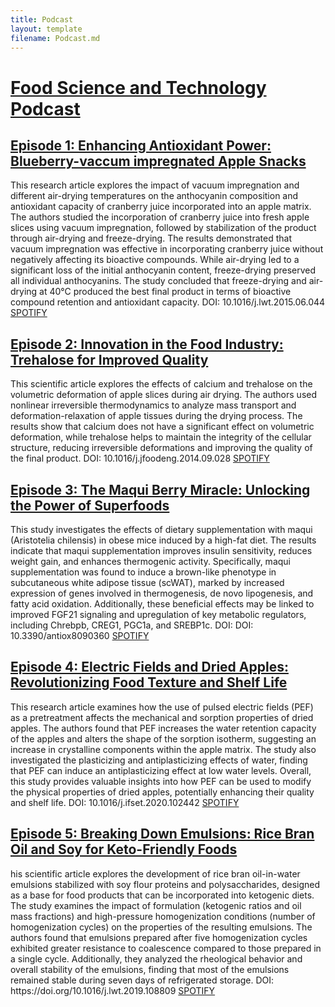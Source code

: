 ```yaml
---
title: Podcast
layout: template
filename: Podcast.md
--- 
```


<h1><a href="https://podcasters.spotify.com/pod/show/juancastagnini" target="_blank">Food Science and Technology Podcast</a></h1>

<h2><a href="https://podcasters.spotify.com/pod/show/juancastagnini/episodes/Enhancing-Antioxidant-Power-Blueberry-vaccum-impregnated-Apple-Snacks-e2p7ubg" target="_blank">Episode 1: Enhancing Antioxidant Power: Blueberry-vaccum impregnated Apple Snacks</a></h2>
This research article explores the impact of vacuum impregnation and different air-drying temperatures on the anthocyanin composition and antioxidant capacity of cranberry juice incorporated into an apple matrix. The authors studied the incorporation of cranberry juice into fresh apple slices using vacuum impregnation, followed by stabilization of the product through air-drying and freeze-drying. The results demonstrated that vacuum impregnation was effective in incorporating cranberry juice without negatively affecting its bioactive compounds. While air-drying led to a significant loss of the initial anthocyanin content, freeze-drying preserved all individual anthocyanins. The study concluded that freeze-drying and air-drying at 40°C produced the best final product in terms of bioactive compound retention and antioxidant capacity. DOI: 10.1016/j.lwt.2015.06.044
<a href="https://podcasters.spotify.com/pod/show/juancastagnini/episodes/Enhancing-Antioxidant-Power-Blueberry-vaccum-impregnated-Apple-Snacks-e2p7ubg" target="_blank">SPOTIFY</a>

<h2><a href="https://podcasters.spotify.com/pod/show/juancastagnini/episodes/Innovation-in-the-Food-Industry-Trehalose-for-Improved-Quality-e2phge6" target="_blank">Episode 2: Innovation in the Food Industry: Trehalose for Improved Quality</a></h2>
This scientific article explores the effects of calcium and trehalose on the volumetric deformation of apple slices during air drying. The authors used nonlinear irreversible thermodynamics to analyze mass transport and deformation-relaxation of apple tissues during the drying process. The results show that calcium does not have a significant effect on volumetric deformation, while trehalose helps to maintain the integrity of the cellular structure, reducing irreversible deformations and improving the quality of the final product. DOI: 10.1016/j.jfoodeng.2014.09.028
<a href="https://podcasters.spotify.com/pod/show/juancastagnini/episodes/Innovation-in-the-Food-Industry-Trehalose-for-Improved-Quality-e2phge6" target="_blank">SPOTIFY</a>

<h2><a href="https://podcasters.spotify.com/pod/show/juancastagnini/episodes/The-Maqui-Berry-Miracle-Unlocking-the-Power-of-Superfoods-e2phj9v" target="_blank">Episode 3: The Maqui Berry Miracle: Unlocking the Power of Superfoods</a></h2>
This study investigates the effects of dietary supplementation with maqui (Aristotelia chilensis) in obese mice induced by a high-fat diet. The results indicate that maqui supplementation improves insulin sensitivity, reduces weight gain, and enhances thermogenic activity. Specifically, maqui supplementation was found to induce a brown-like phenotype in subcutaneous white adipose tissue (scWAT), marked by increased expression of genes involved in thermogenesis, de novo lipogenesis, and fatty acid oxidation. Additionally, these beneficial effects may be linked to improved FGF21 signaling and upregulation of key metabolic regulators, including Chrebpb, CREG1, PGC1a, and SREBP1c. DOI: DOI: 10.3390/antiox8090360
<a href="https://podcasters.spotify.com/pod/show/juancastagnini/episodes/The-Maqui-Berry-Miracle-Unlocking-the-Power-of-Superfoods-e2phj9v" target="_blank">SPOTIFY</a>

<h2><a href="https://podcasters.spotify.com/pod/show/juancastagnini/episodes/Electric-Fields-and-Dried-Apples-Revolutionizing-Food-Texture-and-Shelf-Life-e2pigt3" target="_blank">Episode 4: Electric Fields and Dried Apples: Revolutionizing Food Texture and Shelf Life</a></h2>
This research article examines how the use of pulsed electric fields (PEF) as a pretreatment affects the mechanical and sorption properties of dried apples. The authors found that PEF increases the water retention capacity of the apples and alters the shape of the sorption isotherm, suggesting an increase in crystalline components within the apple matrix. The study also investigated the plasticizing and antiplasticizing effects of water, finding that PEF can induce an antiplasticizing effect at low water levels. Overall, this study provides valuable insights into how PEF can be used to modify the physical properties of dried apples, potentially enhancing their quality and shelf life. DOI: 10.1016/j.ifset.2020.102442
<a href="https://podcasters.spotify.com/pod/show/juancastagnini/episodes/Electric-Fields-and-Dried-Apples-Revolutionizing-Food-Texture-and-Shelf-Life-e2pigt3" target="_blank">SPOTIFY</a>

<h2><a href="https://podcasters.spotify.com/pod/show/juancastagnini/episodes/Breaking-Down-Emulsions-Rice-Bran-Oil-and-Soy-for-Keto-Friendly-Foods-e2pih9h" target="_blank">Episode 5: Breaking Down Emulsions: Rice Bran Oil and Soy for Keto-Friendly Foods</a></h2>
his scientific article explores the development of rice bran oil-in-water emulsions stabilized with soy flour proteins and polysaccharides, designed as a base for food products that can be incorporated into ketogenic diets. The study examines the impact of formulation (ketogenic ratios and oil mass fractions) and high-pressure homogenization conditions (number of homogenization cycles) on the properties of the resulting emulsions. The authors found that emulsions prepared after five homogenization cycles exhibited greater resistance to coalescence compared to those prepared in a single cycle. Additionally, they analyzed the rheological behavior and overall stability of the emulsions, finding that most of the emulsions remained stable during seven days of refrigerated storage. DOI: https://doi.org/10.1016/j.lwt.2019.108809
<a href="https://podcasters.spotify.com/pod/show/juancastagnini/episodes/Breaking-Down-Emulsions-Rice-Bran-Oil-and-Soy-for-Keto-Friendly-Foods-e2pih9h" target="_blank">SPOTIFY</a>